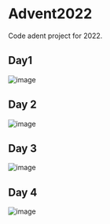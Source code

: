 # Advent2022

Code adent project for 2022.

## Day1

![image](https://user-images.githubusercontent.com/88824667/205487011-db5859a0-ef63-4849-860f-584fe97a3a7e.png)

## Day 2

![image](https://user-images.githubusercontent.com/88824667/205487100-b34f5459-010b-47b5-94f6-350e97cd8f08.png)

## Day 3

![image](https://user-images.githubusercontent.com/88824667/205487146-25ab2ba5-7c50-4227-b58c-7151cce561a3.png)

## Day 4

![image](https://user-images.githubusercontent.com/88824667/205487214-505e31c6-9149-407b-86f4-e3f180647da6.png)
